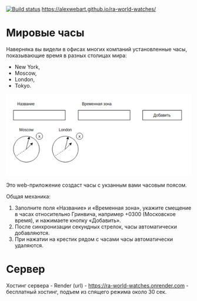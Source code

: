[![Build status](https://ci.appveyor.com/api/projects/status/bkqta2igb817idnn?svg=true)](https://ci.appveyor.com/project/AlexWEBArt/ra-world-watches)
https://alexwebart.github.io/ra-world-watches/

Мировые часы
===

Наверняка вы видели в офисах многих компаний установленные часы, показывающие время в разных столицах мира:
* New York,
* Moscow,
* London,
* Tokyo.

![Watches](./src/assets/watches.png)

Это web-приложение создаст часы с укзанным вами часовым поясом.

Общая механика:

1. Заполните поля «Название» и «Временная зона», укажите смещение в часах относительно Гринвича, например +0300 (Московское время), и нажимаете кнопку «Добавить».
1. После синхронизации секундных стрелок, часы автоматически добавляются.
1. При нажатии на крестик рядом с часами часы автоматически удаляются.

Сервер
===
Хостинг сервера - Render (url) - https://ra-world-watches.onrender.com - бесплатный хостинг, подъем из спящего режима около 30 сек.
